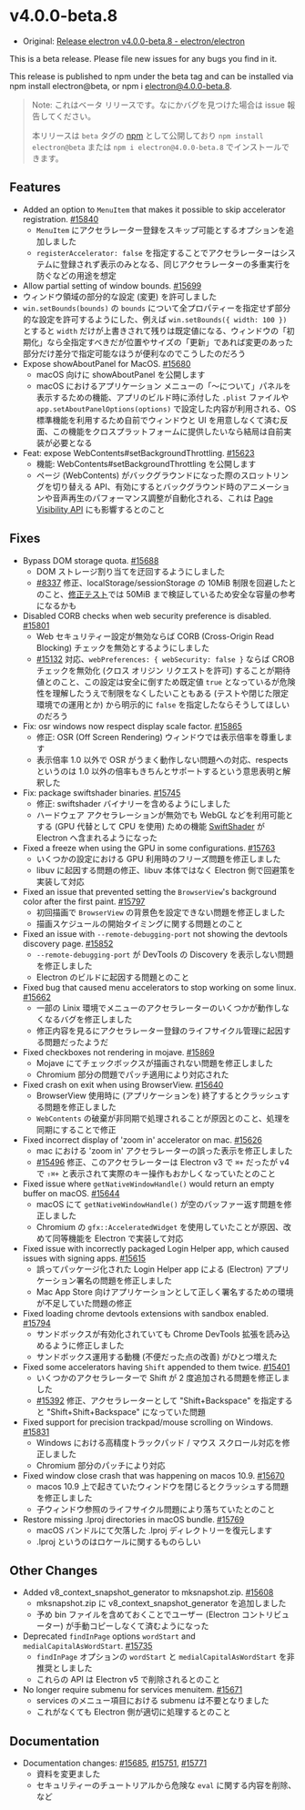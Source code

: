 # v4.0.0-beta.8

* Original: [Release electron v4.0.0-beta.8 - electron/electron](https://github.com/electron/electron/releases/tag/v4.0.0-beta.8)

This is a beta release. Please file new issues for any bugs you find in it.

This release is published to npm under the beta tag and can be installed via npm install electron@beta, or npm i electron@4.0.0-beta.8.

> Note: これはベータ リリースです。なにかバグを見つけた場合は issue 報告してください。
>
> 本リリースは `beta` タグの [npm](https://www.npmjs.com/package/electron) として公開しており `npm install electron@beta` または `npm i electron@4.0.0-beta.8` でインストールできます。

## Features

* Added an option to `MenuItem` that makes it possible to skip accelerator registration. [#15840](https://github.com/electron/electron/pull/15840)
  * `MenuItem` にアクセラレーター登録をスキップ可能とするオプションを追加しました
  * `registerAccelerator: false` を指定することでアクセラレーターはシステムに登録されず表示のみとなる、同じアクセラレーターの多重実行を防ぐなどの用途を想定
* Allow partial setting of window bounds. [#15699](https://github.com/electron/electron/pull/15699)
* ウィンドウ領域の部分的な設定 (変更) を許可しました
* `win.setBounds(bounds)` の `bounds` について全プロパティーを指定せず部分的な設定を許可するようにした、例えば `win.setBounds({ width: 100 })` とすると `width` だけが上書きされて残りは既定値になる、ウィンドウの「初期化」なら全指定すべきだが位置やサイズの「更新」であれば変更のあった部分だけ差分で指定可能なほうが便利なのでこうしたのだろう
* Expose showAboutPanel for MacOS. [#15680](https://github.com/electron/electron/pull/15680)
  * macOS 向けに showAboutPanel を公開します
  * macOS におけるアプリケーション メニューの「〜について」パネルを表示するための機能、アプリのビルド時に添付した `.plist` ファイルや `app.setAboutPanelOptions(options)` で設定した内容が利用される、OS 標準機能を利用するため自前でウィンドウと UI を用意しなくて済む反面、この機能をクロスプラットフォームに提供したいなら結局は自前実装が必要となる
* Feat: expose WebContents#setBackgroundThrottling. [#15623](https://github.com/electron/electron/pull/15623)
  * 機能: WebContents#setBackgroundThrottling を公開します
  * ページ (WebContents) がバックグラウンドになった際のスロットリングを切り替える API、有効にするとバックグラウンド時のアニメーションや音声再生のパフォーマンス調整が自動化される、これは [Page Visibility API](https://developer.mozilla.org/ja/docs/Web/Guide/User_experience/Using_the_Page_Visibility_API) にも影響するとのこと

## Fixes

* Bypass DOM storage quota. [#15688](https://github.com/electron/electron/pull/15688)
  * DOM ストレージ割り当てを迂回するようにしました
  * [#8337](https://github.com/electron/electron/issues/8337) 修正、localStorage/sessionStorage の 10MiB 制限を回避したとのこと、[修正テスト](https://github.com/electron/electron/pull/15596/files)では 50MiB まで検証しているため安全な容量の参考になるかも
* Disabled CORB checks when web security preference is disabled. [#15801](https://github.com/electron/electron/pull/15801)
  * Web セキュリティー設定が無効ならば CORB (Cross-Origin Read Blocking) チェックを無効とするようにしました
  * [#15132](https://github.com/electron/electron/issues/15132) 対応、`webPreferences: { webSecurity: false }` ならば CROB チェックを無効化 (クロス オリジン リクエストを許可) することが期待値とのこと、この設定は安全に倒すため既定値 `true` となっているが危険性を理解したうえで制限をなくしたいこともある (テストや閉じた限定環境での運用とか) から明示的に `false` を指定したならそうしてほしいのだろう
* Fix: osr windows now respect display scale factor. [#15865](https://github.com/electron/electron/pull/15865)
  * 修正: OSR (Off Screen Rendering) ウィンドウでは表示倍率を尊重します
  * 表示倍率 1.0 以外で OSR がうまく動作しない問題への対応、respects というのは 1.0 以外の倍率もきちんとサポートするという意思表明と解釈した
* Fix: package swiftshader binaries. [#15745](https://github.com/electron/electron/pull/15745)
  * 修正: swiftshader バイナリーを含めるようにしました
  * ハードウェア アクセラレーションが無効でも WebGL などを利用可能とする (GPU 代替として CPU を使用) ための機能 [SwiftShader](https://github.com/google/swiftshader) が Electron へ含まれるようになった
* Fixed a freeze when using the GPU in some configurations. [#15763](https://github.com/electron/electron/pull/15763)
  * いくつかの設定における GPU 利用時のフリーズ問題を修正しました
  * libuv に起因する問題の修正、libuv 本体ではなく Electron 側で回避策を実装して対応
* Fixed an issue that prevented setting the `BrowserView`'s background color after the first paint. [#15797](https://github.com/electron/electron/pull/15797)
  * 初回描画で `BrowserView` の背景色を設定できない問題を修正しました
  * 描画スケジュールの開始タイミングに関する問題とのこと
* Fixed an issue with `--remote-debugging-port` not showing the devtools discovery page. [#15852](https://github.com/electron/electron/pull/15852)
  * `--remote-debugging-port` が DevTools の Discovery を表示しない問題を修正しました
  * Electron のビルドに起因する問題とのこと
* Fixed bug that caused menu accelerators to stop working on some linux. [#15662](https://github.com/electron/electron/pull/15662)
  * 一部の Linix 環境でメニューのアクセラレーターのいくつかが動作しなくなるバグを修正しました
  * 修正内容を見るにアクセラレーター登録のライフサイクル管理に起因する問題だったようだ
* Fixed checkboxes not rendering in mojave. [#15869](https://github.com/electron/electron/pull/15869)
  * Mojave にてチェックボックスが描画されない問題を修正しました
  * Chromium 部分の問題でパッチ適用により対応された
* Fixed crash on exit when using BrowserView. [#15640](https://github.com/electron/electron/pull/15640)
  * BrowserView 使用時に (アプリケーションを) 終了するとクラッシュする問題を修正しました
  * `WebContents` の破棄が非同期で処理されることが原因とのこと、処理を同期にすることで修正
* Fixed incorrect display of 'zoom in' accelerator on mac. [#15626](https://github.com/electron/electron/pull/15626)
  * mac における 'zoom in' アクセラレーターの誤った表示を修正しました
  * [#15496](https://github.com/electron/electron/issues/15496) 修正、このアクセラレーターは Electron v3 で `⌘+` だったが v4 で `⇧⌘+` と表示されて実際のキー操作もおかしくなっていたとのこと
* Fixed issue where `getNativeWindowHandle()` would return an empty buffer on macOS. [#15644](https://github.com/electron/electron/pull/15644)
  * macOS にて `getNativeWindowHandle()` が空のバッファー返す問題を修正しました
  * Chromium の `gfx::AcceleratedWidget` を使用していたことが原因、改めて同等機能を Electron で実装して対応
* Fixed issue with incorrectly packaged Login Helper app, which caused issues with signing apps. [#15615](https://github.com/electron/electron/pull/15615)
  * 誤ってパッケージ化された Login Helper app による (Electron) アプリケーション署名の問題を修正しました 
  * Mac App Store 向けアプリケーションとして正しく署名するための環境が不足していた問題の修正
* Fixed loading chrome devtools extensions with sandbox enabled. [#15794](https://github.com/electron/electron/pull/15794)
  * サンドボックスが有効化されていても Chrome DevTools 拡張を読み込めるように修正しました
  * サンドボックス運用する動機 (不便だった点の改善) がひとつ増えた
* Fixed some accelerators having `Shift` appended to them twice. [#15401](https://github.com/electron/electron/pull/15401)
  * いくつかのアクセラレーターで Shift が 2 度追加される問題を修正しました
  * [#15392](https://github.com/electron/electron/issues/15392) 修正、アクセラレーターとして "Shift+Backspace" を指定すると "Shift+Shift+Backspace" になっていた問題
* Fixed support for precision trackpad/mouse scrolling on Windows. [#15831](https://github.com/electron/electron/pull/15831)
  * Windows における高精度トラックパッド / マウス スクロール対応を修正しました
  * Chromium 部分のパッチにより対応
* Fixed window close crash that was happening on macos 10.9. [#15670](https://github.com/electron/electron/pull/15670)
  * macos 10.9 上で起きていたウィンドウを閉じるとクラッシュする問題を修正しました
  * 子ウィンドウ参照のライフサイクル問題により落ちていたとのこと
* Restore missing .lproj directories in macOS bundle. [#15769](https://github.com/electron/electron/pull/15769)
  * macOS バンドルにて欠落した .lproj ディレクトリーを復元します
  * .lproj というのはロケールに関するものらしい

## Other Changes

* Added v8_context_snapshot_generator to mksnapshot.zip. [#15608](https://github.com/electron/electron/pull/15608)
  * mksnapshot.zip に v8_context_snapshot_generator を追加しました
  * 予め bin ファイルを含めておくことでユーザー (Electron コントリビューター) が手動コピーしなくて済むようになった
* Deprecated `findInPage` options `wordStart` and `medialCapitalAsWordStart`. [#15735](https://github.com/electron/electron/pull/15735)
  * `findInPage` オプションの `wordStart` と `medialCapitalAsWordStart` を非推奨としました
  * これらの API は Electron v5 で削除されるとのこと
* No longer require submenu for services menuitem. [#15671](https://github.com/electron/electron/pull/15671)
  * services のメニュー項目における submenu は不要となりました
  * これがなくても Electron 側が適切に処理するとのこと

## Documentation

* Documentation changes: [#15685](https://github.com/electron/electron/pull/15685), [#15751](https://github.com/electron/electron/pull/15751), [#15771](https://github.com/electron/electron/pull/15771)
  * 資料を変更ました
  * セキュリティーのチュートリアルから危険な `eval` に関する内容を削除、など
